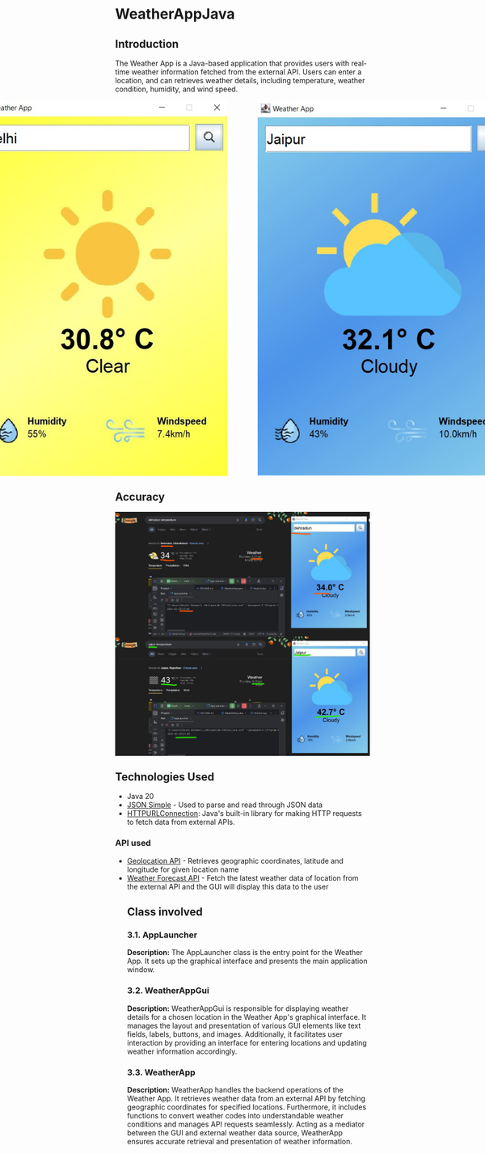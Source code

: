 <h1>WeatherAppJava </h1>
<h2>Introduction</h2>
<p>
    The Weather App is a Java-based application that provides users with real-time weather information fetched from the external API. Users can enter a location, and can retrieves weather details, including temperature, weather condition, humidity, and wind speed.
</p>

<div style="display: flex; justify-content: center; align-items: center;">
    <img src="https://github.com/khushinim/WeatherAppJava/blob/master/Weather%20app%20ss1.jpg" style="width: 500px; margin-right: 30px;">
    <img src="https://github.com/khushinim/WeatherAppJava/blob/master/Weather%20app%20ss2.jpg" style="width: 500px; margin-left: 30px;">
</div>



<h2>Accuracy</h2>
    <img src="https://github.com/khushinim/WeatherAppJava/blob/master/success%20ss1.jpg" align="center">
    <img src="https://github.com/khushinim/WeatherAppJava/blob/master/success%20ss2.jpg" align="center">

<h2>Technologies Used</h2>

<ul>
  <li>Java 20</li>
  <li><a href="https://code.google.com/archive/p/json-simple/downloads">JSON Simple</a> - Used to parse and read through JSON data</li>
  <li><a href="https://docs.oracle.com/en/java/javase/11/docs/api/java.net/java/net/HttpURLConnection.html">HTTPURLConnection</a>: Java's built-in library for making HTTP requests to fetch data from external APIs.</li>
</ul>
<h3>API used</h3>
<ul>
<li><a href="https://open-meteo.com/en/docs/geocoding-api">Geolocation API</a> - Retrieves geographic coordinates, latitude and longitude for given location name</li>
<li><a href="https://open-meteo.com/en/docs#latitude=33.767&longitude=-118.1892">Weather Forecast API</a> - Fetch the latest weather data of location from the external API and the GUI will display this data to the user</li>
<h2>Class involved</h2>

<h3>3.1. AppLauncher</h3>
<p>
    <strong>Description:</strong> The AppLauncher class is the entry point for the Weather App. It sets up the graphical interface and presents the main application window.
</p>

<h3>3.2. WeatherAppGui</h3>
<p>
    <strong>Description:</strong> WeatherAppGui is responsible for displaying weather details for a chosen location in the Weather App's graphical interface. It manages the layout and presentation of various GUI elements like text fields, labels, buttons, and images. Additionally, it facilitates user interaction by providing an interface for entering locations and updating weather information accordingly.
</p>

<h3>3.3. WeatherApp</h3>
<p>
    <strong>Description:</strong> WeatherApp handles the backend operations of the Weather App. It retrieves weather data from an external API by fetching geographic coordinates for specified locations. Furthermore, it includes functions to convert weather codes into understandable weather conditions and manages API requests seamlessly. Acting as a mediator between the GUI and external weather data source, WeatherApp ensures accurate retrieval and presentation of weather information.
</p>


